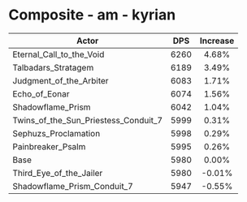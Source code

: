 # Composite - am - kyrian
| Actor | DPS | Increase |
|---|:---:|:---:|
|Eternal_Call_to_the_Void|6260|4.68%|
|Talbadars_Stratagem|6189|3.49%|
|Judgment_of_the_Arbiter|6083|1.71%|
|Echo_of_Eonar|6074|1.56%|
|Shadowflame_Prism|6042|1.04%|
|Twins_of_the_Sun_Priestess_Conduit_7|5999|0.31%|
|Sephuzs_Proclamation|5998|0.29%|
|Painbreaker_Psalm|5995|0.26%|
|Base|5980|0.00%|
|Third_Eye_of_the_Jailer|5980|-0.01%|
|Shadowflame_Prism_Conduit_7|5947|-0.55%|
